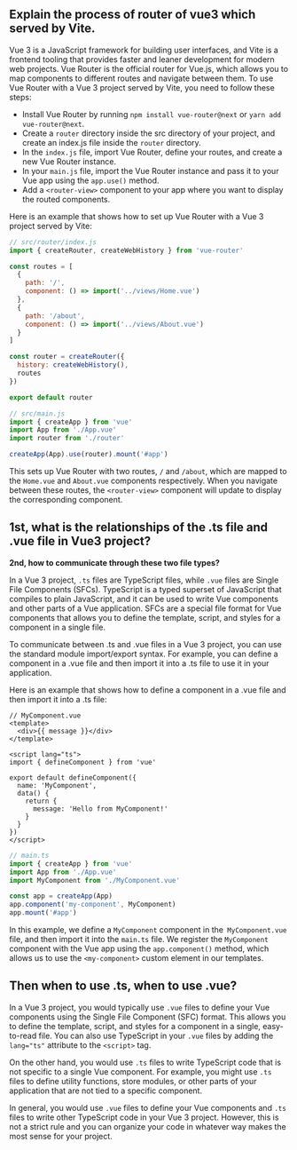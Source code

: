 ## Explain the process of router of vue3 which served by Vite.

Vue 3 is a JavaScript framework for building user interfaces, and Vite is a frontend tooling that provides faster and leaner development for modern web projects. Vue Router is the official router for Vue.js, which allows you to map components to different routes and navigate between them.
To use Vue Router with a Vue 3 project served by Vite, you need to follow these steps:
 - Install Vue Router by running `npm install vue-router@next` or `yarn add vue-router@next`.
 - Create a `router` directory inside the src directory of your project, and create an index.js file inside the `router` directory.
 - In the `index.js` file, import Vue Router, define your routes, and create a new Vue Router instance.
 - In your `main.js` file, import the Vue Router instance and pass it to your Vue app using the `app.use()` method.
 - Add a `<router-view>` component to your app where you want to display the routed components.

Here is an example that shows how to set up Vue Router with a Vue 3 project served by Vite:

```js
// src/router/index.js
import { createRouter, createWebHistory } from 'vue-router'

const routes = [
  {
    path: '/',
    component: () => import('../views/Home.vue')
  },
  {
    path: '/about',
    component: () => import('../views/About.vue')
  }
]

const router = createRouter({
  history: createWebHistory(),
  routes
})

export default router

// src/main.js
import { createApp } from 'vue'
import App from './App.vue'
import router from './router'

createApp(App).use(router).mount('#app')
```

This sets up Vue Router with two routes, `/` and `/about`, which are mapped to the `Home.vue` and `About.vue` components respectively. When you navigate between these routes, the `<router-view>` component will update to display the corresponding component.

## 1st, what is the relationships of the .ts file and .vue file in Vue3 project?
**2nd, how to communicate through these two file types?**

In a Vue 3 project, `.ts` files are TypeScript files, while `.vue` files are Single File Components (SFCs). TypeScript is a typed superset of JavaScript that compiles to plain JavaScript, and it can be used to write Vue components and other parts of a Vue application. SFCs are a special file format for Vue components that allows you to define the template, script, and styles for a component in a single file.

To communicate between .ts and .vue files in a Vue 3 project, you can use the standard module import/export syntax. For example, you can define a component in a .vue file and then import it into a .ts file to use it in your application.

Here is an example that shows how to define a component in a .vue file and then import it into a .ts file:

```vue
// MyComponent.vue
<template>
  <div>{{ message }}</div>
</template>

<script lang="ts">
import { defineComponent } from 'vue'

export default defineComponent({
  name: 'MyComponent',
  data() {
    return {
      message: 'Hello from MyComponent!'
    }
  }
})
</script>
```

```ts
// main.ts
import { createApp } from 'vue'
import App from './App.vue'
import MyComponent from './MyComponent.vue'

const app = createApp(App)
app.component('my-component', MyComponent)
app.mount('#app')
```

In this example, we define a `MyComponent` component in the` MyComponent.vue` file, and then import it into the `main.ts` file. We register the `MyComponent` component with the Vue app using the `app.component()` method, which allows us to use the `<my-component>` custom element in our templates.


## Then when to use .ts, when to use .vue?

In a Vue 3 project, you would typically use `.vue` files to define your Vue components using the Single File Component (SFC) format. This allows you to define the template, script, and styles for a component in a single, easy-to-read file. You can also use TypeScript in your `.vue` files by adding the `lang="ts"` attribute to the `<script>` tag.

On the other hand, you would use `.ts` files to write TypeScript code that is not specific to a single Vue component. For example, you might use `.ts` files to define utility functions, store modules, or other parts of your application that are not tied to a specific component.

In general, you would use `.vue` files to define your Vue components and `.ts` files to write other TypeScript code in your Vue 3 project. However, this is not a strict rule and you can organize your code in whatever way makes the most sense for your project.